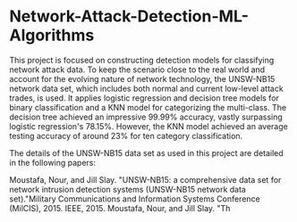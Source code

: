 # Network-Attack-Detection-ML-Algorithms
This project is focused on constructing detection models for classifying network attack data. To keep the scenario close to the real world and account for the evolving nature of network technology, the UNSW-NB15 network data set, which includes both normal and current low-level attack trades, is used. It applies logistic regression and decision tree models for binary classification and a KNN model for categorizing the multi-class. The decision tree achieved an impressive 99.99% accuracy, vastly surpassing logistic regression's 78.15%. However, the KNN model achieved an average testing accuracy of around 23% for ten category classifiсation.

The details of the UNSW-NB15 data set as used in this project are detailed in the following papers:

Moustafa, Nour, and Jill Slay. "UNSW-NB15: a comprehensive data set for network intrusion detection systems (UNSW-NB15 network data set)."Military Communications and Information Systems Conference (MilCIS), 2015. IEEE, 2015.
Moustafa, Nour, and Jill Slay. "Th